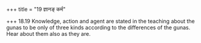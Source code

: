 +++
title = "19 ज्ञानङ् कर्म"

+++
18.19 Knowledge, action and agent are stated in the teaching about the
gunas to be only of three kinds according to the differences of the
gunas. Hear about them also as they are.
